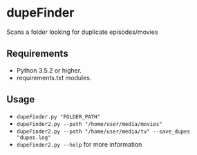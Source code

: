 # dupeFinder
Scans a folder looking for duplicate episodes/movies

## Requirements
- Python 3.5.2 or higher.
- requirements.txt modules.

## Usage
- `dupeFinder.py "FOLDER_PATH"`
- `dupeFinder2.py --path "/home/user/media/movies"`
- `dupeFinder2.py --path "/home/user/media/tv" --save_dupes "dupes.log"`
- `dupeFinder2.py --help` for more information
